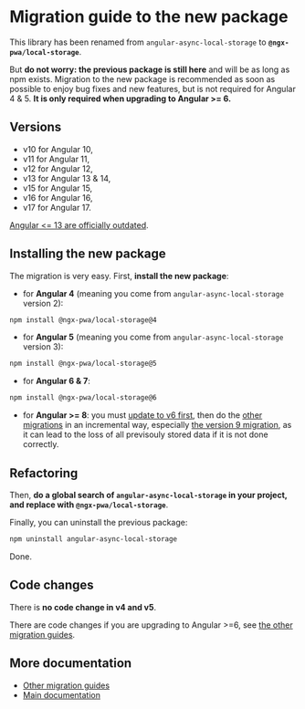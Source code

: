 # Migration guide to the new package

This library has been renamed from `angular-async-local-storage` to **`@ngx-pwa/local-storage`**.

But **do not worry: the previous package is still here** and will be as long as npm exists. Migration to the new package is recommended as soon as possible to enjoy bug fixes and new features, but is not required for Angular 4 & 5. **It is only required when upgrading to Angular >= 6.**

## Versions

- v10 for Angular 10,
- v11 for Angular 11,
- v12 for Angular 12,
- v13 for Angular 13 & 14,
- v15 for Angular 15,
- v16 for Angular 16,
- v17 for Angular 17.

[Angular <= 13 are officially outdated](https://angular.dev/reference/versions#actively-supported-versions).

## Installing the new package

The migration is very easy. First, **install the new package**:

- for **Angular 4** (meaning you come from `angular-async-local-storage` version 2):
```bash
npm install @ngx-pwa/local-storage@4
```

- for **Angular 5** (meaning you come from `angular-async-local-storage` version 3):
```bash
npm install @ngx-pwa/local-storage@5
```

- for **Angular 6 & 7**:
```bash
npm install @ngx-pwa/local-storage@6
```

- for **Angular >= 8**: you must [update to v6 first](./MIGRATION_TO_V6.md), then do the [other migrations](../MIGRATION.md) in an incremental way, especially [the version 9 migration](./MIGRATION_TO_V9.md), as it can lead to the loss of all previsouly stored data if it is not done correctly.

## Refactoring

Then, **do a global search of `angular-async-local-storage` in your project, and replace with `@ngx-pwa/local-storage`**.

Finally, you can uninstall the previous package:
```bash
npm uninstall angular-async-local-storage
```

Done.

## Code changes

There is **no code change in v4 and v5**.

There are code changes if you are upgrading to Angular >=6, see [the other migration guides](../MIGRATION.md).

## More documentation

- [Other migration guides](../MIGRATION.md)
- [Main documentation](../README.md)
